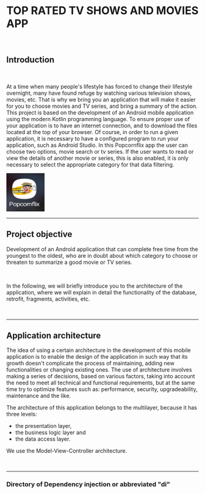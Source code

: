 # TOP RATED TV SHOWS AND MOVIES APP
<br>

## Introduction
<br>
<p> At a time when many people's lifestyle has forced to change their lifestyle overnight, many have found refuge by watching various television shows, movies, etc. That is why we bring you an application that will make it easier for you to choose movies and TV series, and bring a summary of the action. This project is based on the development of an Android mobile application using the modern Kotlin programming language. To ensure proper use of your application is to have an internet connection, and to download the files located at the top of your browser. Of course, in order to run a given application, it is necessary to have a configured program to run your application, such as Android Studio.
In this Popcornflix app the user can choose two options, movie search or tv series. If the user wants to read or view the details of another movie or series, this is also enabled, it is only necessary to select the appropriate category for that data filtering.</p>
<img src="https://github.com/berina-spirjan1/Tv-shows-app/blob/main/images/image1.jpg" alt="Image of application icon" width="100" height="100"  ALIGN=”left” >
 <br><hr>

## Project objective
<p>Development of an Android application that can complete free time from the youngest to the oldest, who are in doubt about which category to choose or threaten to summarize a good movie or TV series.</p>
<br>
<p>In the following, we will briefly introduce you to the architecture of the application, where we will explain in detail the functionality of the database, retrofit, fragments, activities, etc.</p>
<br><hr>

## Application architecture

<p>The idea of using a certain architecture in the development of this mobile application is to enable the design of the application in such way that its growth doesn't complicate the process of maintaining, adding new functionalities or changing existing ones. The use of architecture involves making a series of decisions, based on various factors, taking into account the need to meet all technical and functional requirements, but at the same time try to optimize features such as: performance, security, upgradeability, maintenance and the like.</p>

<p>The architecture of this application belongs to the multilayer, because it has three levels: <ul>
 <li>the presentation layer,</li><li> the business logic layer and</li> <li>the data access layer.</li></ul> We use the Model-View-Controller architecture.</p>
 <br><hr>
 
 ### Directory of Dependency injection or abbreviated "di"
  

